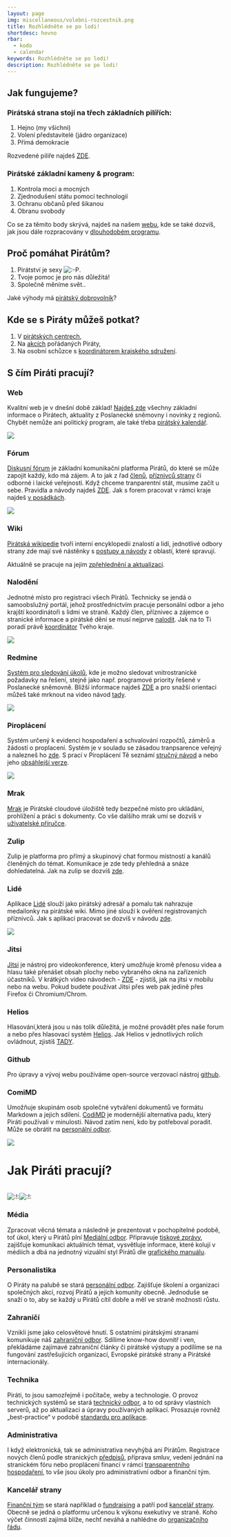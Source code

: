```yaml
---
layout: page
img: miscellaneous/volebni-rozcestnik.png
title: Rozhlédněte se po lodi!
shortdesc: hovno
rbar:
  - kodo
  - calendar
keywords: Rozhlédněte se po lodi!
description: Rozhlédněte se po lodi!
---
```


## Jak fungujeme?

### Pirátská strana stojí na třech základních pilířích:

1.  Hejno (my všichni)
2.  Volení představitelé (jádro organizace)  
3.  Přímá demokracie

Rozvedené piliře najdeš  [ZDE](https://redmine.pirati.cz/projects/po/wiki/Jak_fungujeme "https://redmine.pirati.cz/projects/po/wiki/Jak_fungujeme").

### Pirátské základní kameny & program:

1.  Kontrola moci a mocných  
2.  Zjednodušení státu pomocí technologií  
3.  Ochranu občanů před šikanou  
4.  Obranu svobody  

Co se za těmito body skrývá, najdeš na našem  [webu](https://www.pirati.cz/program/ "https://www.pirati.cz/program/"), kde se také dozvíš, jak jsou dále rozpracovány v  [dlouhodobém programu](https://www.pirati.cz/program/strana.html "https://www.pirati.cz/program/strana.html").

## Proč pomáhat Pirátům?

1.  Pirátství je sexy  ![:-P](https://wiki.pirati.cz/lib/images/smileys/icon_razz.gif).
2.  Tvoje pomoc je pro nás důležitá!
3.  Společně měníme svět..

Jaké výhody má  [pirátský dobrovolník](https://redmine.pirati.cz/projects/po/wiki/Pro%C4%8D_pom%C3%A1hat_Pir%C3%A1t%C5%AFm "https://redmine.pirati.cz/projects/po/wiki/Pro%C4%8D_pom%C3%A1hat_Pir%C3%A1t%C5%AFm")?

## Kde se s Piráty můžeš potkat?

1.  V  [pirátských centrech](https://wiki.pirati.cz/mista/centra "mista:centra"),
2.  Na  [akcích](https://calendar.google.com/calendar/embed?src=kddvdvu3adcjef2kro4j6mm838%40group.calendar.google.com&ctz=Europe%2FPrague "https://calendar.google.com/calendar/embed?src=kddvdvu3adcjef2kro4j6mm838%40group.calendar.google.com&ctz=Europe%2FPrague")  pořádaných Piráty,
3.  Na osobní schůzce s  [koordinátorem krajského sdružení](https://wiki.pirati.cz/po/start#koordinatori_krajskych_sdruzeni_-_koks "https://wiki.pirati.cz/po/start#koordinatori_krajskych_sdruzeni_-_koks").


## S čím Piráti pracují?

### Web

Kvalitní web je v dnešní době základ!  [Najdeš zde](https://www.pirati.cz/ "https://www.pirati.cz")  všechny základní informace o Pirátech, aktuality z Poslanecké sněmovny i novinky z regionů. Chybět nemůže ani politický program, ale také třeba  [pirátský kalendář](https://calendar.google.com/calendar/embed?src=kddvdvu3adcjef2kro4j6mm838%40group.calendar.google.com&ctz=Europe%2FPrague "https://calendar.google.com/calendar/embed?src=kddvdvu3adcjef2kro4j6mm838%40group.calendar.google.com&ctz=Europe%2FPrague").

[![](https://wiki.pirati.cz/_media/po/web.png?w=600&tok=76896e)](https://wiki.pirati.cz/_detail/po/web.png?id=po%3Apaluby "po:web.png")

### Fórum

[Diskusní fórum](https://forum.pirati.cz/ "https://forum.pirati.cz")  je základní komunikační platforma Pirátů, do které se může zapojit každý, kdo má zájem. A to jak z řad  [členů](https://wiki.pirati.cz/po/navody/novacek#chci_se_stat_clenem_piratu "https://wiki.pirati.cz/po/navody/novacek#chci_se_stat_clenem_piratu"),  [příznivců strany](https://wiki.pirati.cz/po/navody/novacek#chci_byt_registrovany_priznivce_piratu "po:navody:novacek")  či odborné i laické veřejnosti. Když chceme tranparentní stát, musíme začít u sebe. Pravidla a návody najdeš  [ZDE](https://wiki.pirati.cz/to/technicke-systemy/forum "https://wiki.pirati.cz/to/technicke-systemy/forum"). Jak s forem pracovat v rámci kraje najdeš  [v posádkách](https://wiki.pirati.cz/po/posadky#piratska_sdruzeni "po:posadky").

[![](https://wiki.pirati.cz/_media/po/forum.png?w=600&tok=4506eb)](https://wiki.pirati.cz/_detail/po/forum.png?id=po%3Apaluby "po:forum.png")

### Wiki

[Pirátská wikipedie](https://wiki.pirati.cz/ "https://wiki.pirati.cz")  tvoří interní encyklopedii znalostí a lidí, jednotlivé odbory strany zde mají své nástěnky s  [postupy a návody](https://wiki.pirati.cz/navody/start "https://wiki.pirati.cz/navody/start")  z oblastí, které spravují.

Aktuálně se pracuje na jejím  [zpřehlednění a aktualizaci](https://wiki.pirati.cz/w "https://wiki.pirati.cz/w").

### Nalodění

Jednotné místo pro registraci všech Pirátů. Technicky se jendá o samoobslužný portál, jehož prostřednictvím pracuje personální odbor a jeho krajští koordinátoři s lidmi ve straně. Každý člen, příznivec a zájemce o stranické informace a pirátské dění se musí nejprve  [nalodit](https://nalodeni.pirati.cz/ "https://nalodeni.pirati.cz"). Jak na to Ti poradí právě  [koordinátor](https://wiki.pirati.cz/po/start#koordinatori "https://wiki.pirati.cz/po/start#koordinatori")  Tvého kraje.

[![](https://wiki.pirati.cz/_media/po/nalodeni.png?w=600&tok=5e8666)](https://wiki.pirati.cz/_detail/po/nalodeni.png?id=po%3Apaluby "po:nalodeni.png")

### Redmine

[Systém pro sledování úkolů](https://redmine.pirati.cz/ "https://redmine.pirati.cz"), kde je možno sledovat vnitrostranické požadavky na řešení, stejně jako např. programové priority řešené v Poslanecké sněmovně. Bližší informace najdeš  [ZDE](https://wiki.pirati.cz/to/technicke-systemy/redmine "https://wiki.pirati.cz/to/technicke-systemy/redmine")  a pro snažší orientaci můžeš také mrknout na video návod  [tady](https://mrak.pirati.cz/f/207776 "https://mrak.pirati.cz/f/207776").

[![](https://wiki.pirati.cz/_media/po/redmine.png?w=600&tok=e3b89f)](https://wiki.pirati.cz/_detail/po/redmine.png?id=po%3Apaluby "po:redmine.png")

### Piroplácení

Systém určený k evidenci hospodaření a schvalování rozpočtů, záměrů a žádostí o proplacení. Systém je v souladu se zásadou tranpsarence veřejný a nalezneš ho  [zde](https://piroplaceni.pirati.cz/ "https://piroplaceni.pirati.cz"). S prací v Piroplácení Tě seznámí  [stručný návod](https://mrak.pirati.cz/f/532020 "https://mrak.pirati.cz/f/532020")  a nebo jeho  [obsáhlejší verze](https://mrak.pirati.cz/f/532025 "https://mrak.pirati.cz/f/532025").

[![](https://wiki.pirati.cz/_media/po/piroplaceni.png?w=600&tok=336e28)](https://wiki.pirati.cz/_detail/po/piroplaceni.png?id=po%3Apaluby "po:piroplaceni.png")

### Mrak

[Mrak](https://mrak.pirati.cz/ "https://mrak.pirati.cz/")  je Pirátské cloudové úložiště tedy bezpečné místo pro ukládání, prohlížení a práci s dokumenty. Co vše dalšího mrak umí se dozvíš v  [uživatelské příručce](https://wiki.pirati.cz/navody/mrak "navody:mrak").

### Zulip

Zulip je platforma pro přímý a skupinový chat formou místností a kanálů členěných do témat. Komunikace je zde tedy přehledná a snáze dohledatelná. Jak na zulip se dozvíš  [zde](https://wiki.pirati.cz/to/navody/zulip "https://wiki.pirati.cz/to/navody/zulip").

### Lidé

Aplikace  [Lidé](https://lide.pirati.cz/ "https://lide.pirati.cz/")  slouží jako pirátský adresář a pomalu tak nahrazuje medailonky na pirátské wiki. Mimo jiné slouží k ověření registrovaných příznivců. Jak s aplikací pracovat se dozvíš v návodu  [zde](https://wiki.pirati.cz/navody/lide "navody:lide").

[![](https://wiki.pirati.cz/_media/po/lide.png?w=600&tok=118622)](https://wiki.pirati.cz/_detail/po/lide.png?id=po%3Apaluby "po:lide.png")

### Jitsi

[Jitsi](https://jitsi.pirati.cz/ "https://jitsi.pirati.cz/")  je nástroj pro videokonference, který umožňuje kromě přenosu videa a hlasu také přenášet obsah plochy nebo vybraného okna na zařízeních účastníků. V krátkých video návodech -  [ZDE](https://wiki.pirati.cz/navody/jitsi "navody:jitsi")  - zjistíš, jak na jitsi v mobilu nebo na webu. Pokud budete používat Jitsi přes web pak jedině přes Firefox či Chromium/Chrom.

### Helios

Hlasování,která jsou u nás tolik důležitá, je možné provádět přes naše forum a nebo přes hlasovací systém  [Helios](https://helios.pirati.cz/ "https://helios.pirati.cz/"). Jak Helios v jednotlivých rolích ovládnout, zjistíš  [TADY](https://wiki.pirati.cz/ao/navody/helios "ao:navody:helios").

### Github

Pro úpravy a vývoj webu používáme open-source verzovací nástroj  [github](https://github.com/pirati-cz "https://github.com/pirati-cz").

### ComiMD

Umožňuje skupinám osob společné vytváření dokumentů ve formátu Markdown a jejich sdílení.  [CodiMD](https://codimd.pirati.cz/ "https://codimd.pirati.cz/")  je modernější alternativa padu, který Piráti používali v minulosti. Návod zatím není, kdo by potřeboval poradit. Může se obrátit na  [personální odbor](https://wiki.pirati.cz/po/start "https://wiki.pirati.cz/po/start").

[![](https://wiki.pirati.cz/_media/po/comid.png?w=600&tok=f61b5a)](https://wiki.pirati.cz/_detail/po/comid.png?id=po%3Apaluby "po:comid.png")

# Jak Piráti pracují?

[](https://wiki.pirati.cz/po/posadky "po:posadky")  
![:!:](https://wiki.pirati.cz/lib/images/smileys/icon_exclaim.gif)![:!:](https://wiki.pirati.cz/lib/images/smileys/icon_exclaim.gif)  
[](https://wiki.pirati.cz/po/navody/novacek#nalodse "po:navody:novacek")

### Média

Zpracovat věcná témata a následně je prezentovat v pochopitelné podobě, toť úkol, který u Pirátů plní  [Mediální odbor](https://wiki.pirati.cz/mo/start "mo:start"). Připravuje  [tiskové zprávy](https://www.pirati.cz/aktuality/ "https://www.pirati.cz/aktuality/"), zajišťuje komunikaci aktuálních témat, vysvětluje informace, které kolují v médiích a dbá na jednotný vizuální styl Pirátů dle  [grafického manuálu](https://www.pirati.cz/download/ "https://www.pirati.cz/download/").

### Personalistika

O Piráty na palubě se stará  [personální odbor](https://wiki.pirati.cz/po/start "po:start"). Zajišťuje školení a organizaci společných akcí, rozvoj Pirátů a jejich komunity obecně. Jednoduše se snaží o to, aby se každý u Pirátů cítil dobře a měl ve straně možnosti růstu.

### Zahraničí

Vznikli jsme jako celosvětové hnutí. S ostatními pirátskými stranami komunikuje náš  [zahraniční odbor](https://wiki.pirati.cz/zo/start "zo:start"). Sdílíme know-how dovnitř i ven, překládáme zajímavé zahraniční články či pirátské výstupy a podílíme se na fungování zastřešujících organizací, Evropské pirátské strany a Pirátské internacionály.

### Technika

Piráti, to jsou samozřejmě i počítače, weby a technologie. O provoz technických systémů se stará  [technický odbor](https://wiki.pirati.cz/to/start "to:start"), a to od správy vlastních serverů, až po aktualizaci a úpravy používaných aplikací. Prosazuje rovněž „best-practice“ v podobě  [standardu pro aplikace](https://wiki.pirati.cz/to/standart_pro_aplikace "to:standart_pro_aplikace").

### Administrativa

I když elektronická, tak se administrativa nevyhýbá ani Pirátům. Registrace nových členů podle stranických  [předpisů](https://wiki.pirati.cz/rules/start "rules:start"), příprava smluv, vedení jednání na stranickém fóru nebo proplácení financí v rámci  [transparentního hospodaření](https://piroplaceni.pirati.cz/ "https://piroplaceni.pirati.cz"), to vše jsou úkoly pro administrativní odbor a finanční tým.

### Kancelář strany

[Finanční tým](https://wiki.pirati.cz/ft/start "ft:start")  se stará například o  [fundraising](https://dary.pirati.cz/ "https://dary.pirati.cz")  a patří pod  [kancelář strany](https://wiki.pirati.cz/kas/start "https://wiki.pirati.cz/kas/start"). Obecně se jedná o platformu určenou k výkonu exekutivy ve straně. Koho výčet činností zajímá blíže, nechť neváhá a nahlédne do  [organizačního řádu](https://wiki.pirati.cz/rules/or#a_vedouci_kancelare "rules:or").
